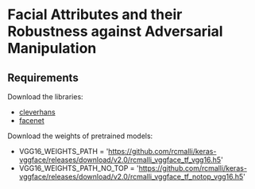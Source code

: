 # Facial Attributes and their Robustness against Adversarial Manipulation

## Requirements

Download the libraries:

- [cleverhans](https://github.com/tensorflow/cleverhans)
- [facenet](https://github.com/davidsandberg/facenet)

Download the weights of pretrained models:

- VGG16_WEIGHTS_PATH = 'https://github.com/rcmalli/keras-vggface/releases/download/v2.0/rcmalli_vggface_tf_vgg16.h5'
- VGG16_WEIGHTS_PATH_NO_TOP = 'https://github.com/rcmalli/keras-vggface/releases/download/v2.0/rcmalli_vggface_tf_notop_vgg16.h5'

